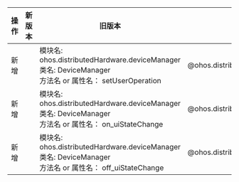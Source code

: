 | 操作 | 新版本 | 旧版本 | d.ts文件 |
| ---- | ------ | ------ | -------- |
|新增||模块名: ohos.distributedHardware.deviceManager<br>类名: DeviceManager<br>方法名 or 属性名： setUserOperation|@ohos.distributedHardware.deviceManager.d.ts|
|新增||模块名: ohos.distributedHardware.deviceManager<br>类名: DeviceManager<br>方法名 or 属性名： on_uiStateChange|@ohos.distributedHardware.deviceManager.d.ts|
|新增||模块名: ohos.distributedHardware.deviceManager<br>类名: DeviceManager<br>方法名 or 属性名： off_uiStateChange|@ohos.distributedHardware.deviceManager.d.ts|
